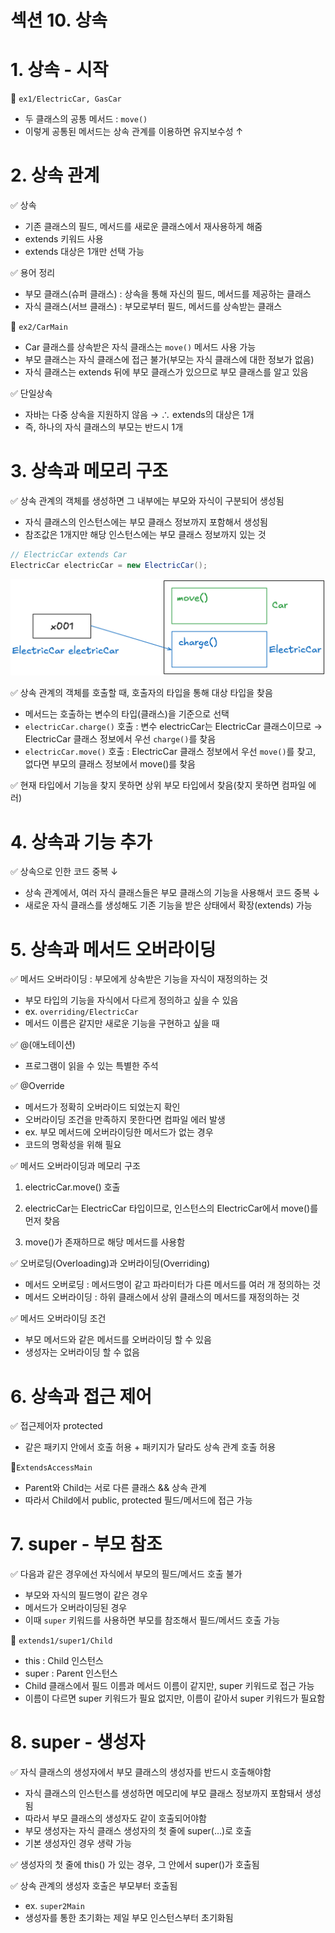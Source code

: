 # 섹션 10. 상속

# 1. 상속 - 시작

🤖 `ex1/ElectricCar, GasCar`

- 두 클래스의 공통 메서드 : `move()`
- 이렇게 공통된 메서드는 상속 관계를 이용하면 유지보수성 ↑

# 2. 상속 관계

✅ 상속

- 기존 클래스의 필드, 메서드를 새로운 클래스에서 재사용하게 해줌
- extends 키워드 사용
- extends 대상은 1개만 선택 가능

✅ 용어 정리

- 부모 클래스(슈퍼 클래스) : 상속을 통해 자신의 필드, 메서드를 제공하는 클래스
- 자식 클래스(서브 클래스) : 부모로부터 필드, 메서드를 상속받는 클래스

🤖 `ex2/CarMain`

- Car 클래스를 상속받은 자식 클래스는 `move()` 메서드 사용 가능
- 부모 클래스는 자식 클래스에 접근 불가(부모는 자식 클래스에 대한 정보가 없음)
- 자식 클래스는 extends 뒤에 부모 클래스가 있으므로 부모 클래스를 알고 있음

✅ 단일상속

- 자바는 다중 상속을 지원하지 않음 → ∴ extends의 대상은 1개
- 즉, 하나의 자식 클래스의 부모는 반드시 1개

# 3. 상속과 메모리 구조

✅ 상속 관계의 객체를 생성하면 그 내부에는 부모와 자식이 구분되어 생성됨

- 자식 클래스의 인스턴스에는 부모 클래스 정보까지 포함해서 생성됨
- 참조값은 1개지만 해당 인스턴스에는 부모 클래스 정보까지 있는 것

```java
// ElectricCar extends Car 
ElectricCar electricCar = new ElectricCar();
```

![image.png](./image.png)

✅ 상속 관계의 객체를 호출할 때, 호출자의 타입을 통해 대상 타입을 찾음

- 메서드는 호출하는 변수의 타입(클래스)을 기준으로 선택
- `electricCar.charge()` 호출 : 변수 electricCar는 ElectricCar 클래스이므로 → ElectricCar 클래스 정보에서 우선 `charge()`를 찾음
- `electricCar.move()` 호출 : ElectricCar 클래스 정보에서 우선 `move()`를 찾고, 없다면 부모의 클래스 정보에서 move()를 찾음

✅ 현재 타입에서 기능을 찾지 못하면 상위 부모 타입에서 찾음(찾지 못하면 컴파일 에러)

# 4. 상속과 기능 추가

✅ 상속으로 인한 코드 중복 ↓

- 상속 관계에서, 여러 자식 클래스들은 부모 클래스의 기능을 사용해서 코드 중복 ↓
- 새로운 자식 클래스를 생성해도 기존 기능을 받은 상태에서 확장(extends) 가능

# 5. 상속과 메서드 오버라이딩

✅ 메서드 오버라이딩 : 부모에게 상속받은 기능을 자식이 재정의하는 것

- 부모 타입의 기능을 자식에서 다르게 정의하고 싶을 수 있음
- ex. `overriding/ElectricCar`
- 메서드 이름은 같지만 새로운 기능을 구현하고 싶을 때

✅ @(애노테이션)

- 프로그램이 읽을 수 있는 특별한 주석

✅ @Override

- 메서드가 정확히 오버라이드 되었는지 확인
- 오버라이딩 조건을 만족하지 못한다면 컴파일 에러 발생
- ex. 부모 메서드에 오버라이딩한 메서드가 없는 경우
- 코드의 명확성을 위해 필요

✅ 메서드 오버라이딩과 메모리 구조

1. electricCar.move() 호출

2. electricCar는 ElectricCar 타입이므로, 인스턴스의 ElectricCar에서 move()를 먼저 찾음

3. move()가 존재하므로 해당 메서드를 사용함

✅ 오버로딩(Overloading)과 오버라이딩(Overriding)

- 메서드 오버로딩 : 메서드명이 같고 파라미터가 다른 메서드를 여러 개 정의하는 것
- 메서드 오버라이딩 : 하위 클래스에서 상위 클래스의 메서드를 재정의하는 것

✅ 메서드 오버라이딩 조건

- 부모 메서드와 같은 메서드를 오버라이딩 할 수 있음
- 생성자는 오버라이딩 할 수 없음

# 6. 상속과 접근 제어

✅ 접근제어자 protected

- 같은 패키지 안에서 호출 허용 + 패키지가 달라도 상속 관계 호출 허용

🤖`ExtendsAccessMain`

- Parent와 Child는 서로 다른 클래스 && 상속 관계
- 따라서 Child에서 public, protected 필드/메서드에 접근 가능

# 7. super - 부모 참조

✅ 다음과 같은 경우에선 자식에서 부모의 필드/메서드 호출 불가

- 부모와 자식의 필드명이 같은 경우
- 메서드가 오버라이딩된 경우
- 이때 `super` 키워드를 사용하면 부모를 참조해서 필드/메서드 호출 가능

🤖 `extends1/super1/Child`

- this : Child 인스턴스
- super : Parent 인스턴스
- Child 클래스에서 필드 이름과 메서드 이름이 같지만, super 키워드로 접근 가능
- 이름이 다르면 super 키워드가 필요 없지만, 이름이 같아서 super 키워드가 필요함

# 8. super - 생성자

✅ 자식 클래스의 생성자에서 부모 클래스의 생성자를 반드시 호출해야함

- 자식 클래스의 인스턴스를 생성하면 메모리에 부모 클래스 정보까지 포함돼서 생성됨
- 따라서 부모 클래스의 생성자도 같이 호출되어야함
- 부모 생성자는 자식 클래스 생성자의 첫 줄에 super(…)로 호출
- 기본 생성자인 경우 생략 가능

✅ 생성자의 첫 줄에 this() 가 있는 경우, 그 안에서 super()가 호출됨

✅ 상속 관계의 생성자 호출은 부모부터 호출됨

- ex. `super2Main`
- 생성자를 통한 초기화는 제일 부모 인스턴스부터 초기화됨